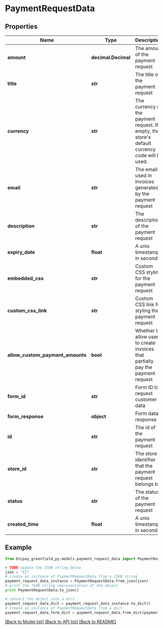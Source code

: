# PaymentRequestData


## Properties
Name | Type | Description | Notes
------------ | ------------- | ------------- | -------------
**amount** | **decimal.Decimal** | The amount of the payment request | [optional] 
**title** | **str** | The title of the payment request | [optional] 
**currency** | **str** | The currency of the payment request. If empty, the store&#39;s default currency code will be used. | [optional] 
**email** | **str** | The email used in invoices generated by the payment request | [optional] 
**description** | **str** | The description of the payment request | [optional] 
**expiry_date** | **float** | A unix timestamp in seconds | [optional] 
**embedded_css** | **str** | Custom CSS styling for the payment request | [optional] 
**custom_css_link** | **str** | Custom CSS link for styling the payment request | [optional] 
**allow_custom_payment_amounts** | **bool** | Whether to allow users to create invoices that partially pay the payment request  | [optional] 
**form_id** | **str** | Form ID to request customer data | [optional] 
**form_response** | **object** | Form data response | [optional] 
**id** | **str** | The id of the payment request | [optional] 
**store_id** | **str** | The store identifier that the payment request belongs to | [optional] 
**status** | **str** | The status of the payment request | [optional] 
**created_time** | **float** | A unix timestamp in seconds | [optional] 

## Example

```python
from btcpay_greenfield_py.models.payment_request_data import PaymentRequestData

# TODO update the JSON string below
json = "{}"
# create an instance of PaymentRequestData from a JSON string
payment_request_data_instance = PaymentRequestData.from_json(json)
# print the JSON string representation of the object
print PaymentRequestData.to_json()

# convert the object into a dict
payment_request_data_dict = payment_request_data_instance.to_dict()
# create an instance of PaymentRequestData from a dict
payment_request_data_form_dict = payment_request_data.from_dict(payment_request_data_dict)
```
[[Back to Model list]](../README.md#documentation-for-models) [[Back to API list]](../README.md#documentation-for-api-endpoints) [[Back to README]](../README.md)


